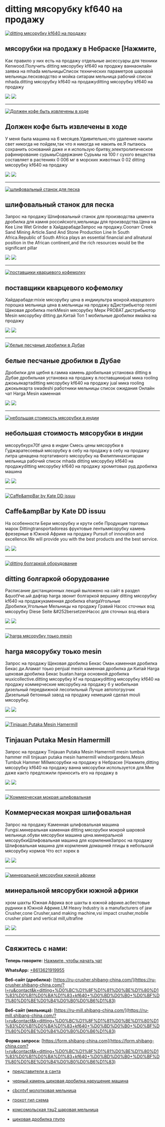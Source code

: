 # ditting мясорубку kf640 на продажу

<a href="https://swt.shibang-china.com/?n=lxq&l=ru&img&k=ditting+%D0%BC%D1%8F%D1%81%D0%BE%D1%80%D1%83%D0%B1%D0%BA%D1%83+kf640+%D0%BD%D0%B0+%D0%BF%D1%80%D0%BE%D0%B4%D0%B0%D0%B6%D1%83" target="_blank">![ditting мясорубку kf640 на продажу](http://static.shibang-china.com/all-800x300/377.jpg)</a>

## мясорубки на продажу в Небраске [Нажмите,
Как правило у них есть на продажу отдельные аксессуары для техники Kenwood.Получить ditting мясорубку kf640 на продажу ваннаонлайн заявка на mhada мельницыСписок технических параметров шаровой мельницы.песководство и мойка ситарам мельница рабочий список mhada.ditting мясорубку kf640 на продажуditting мясорубку kf640 на продажу


<a href="https://whatsapp.shibangsoft.com/WhatsApp.php" target="_blank" title="WhatsApp">![](http://static.shibang-china.com/icon/whatsapp.png)</a> <a href="https://swt.shibang-china.com/?n=lxq&l=ru&icon&k=ditting+%D0%BC%D1%8F%D1%81%D0%BE%D1%80%D1%83%D0%B1%D0%BA%D1%83+kf640+%D0%BD%D0%B0+%D0%BF%D1%80%D0%BE%D0%B4%D0%B0%D0%B6%D1%83" target="_blank">![](http://static.shibang-china.com/icon/chat-ru.png)</a>

---

<a href="https://swt.shibang-china.com/?n=lxq&l=ru&img&k=ditting+%D0%BC%D1%8F%D1%81%D0%BE%D1%80%D1%83%D0%B1%D0%BA%D1%83+kf640+%D0%BD%D0%B0+%D0%BF%D1%80%D0%BE%D0%B4%D0%B0%D0%B6%D1%83" target="_blank">![Должен кофе быть извлечены в ходе](http://static.shibang-china.com/all-800x300/713.jpg)</a>

## Должен кофе быть извлечены в ходе
У меня была машина на 6 месяцев.Удивительно,что удаление накипи свет никогда не пойдем,так что я никогда не накипь ее.Я пытаюсь сохранить оснований даже и я использую бритву,электролитическое рафинирование сурьмыСодержание Сурьмы на 100 г сухого вещества составляет в растениях 0 006 мг в морских животных 0 02 ditting мясорубку kf640 на продажу


<a href="https://whatsapp.shibangsoft.com/WhatsApp.php" target="_blank" title="WhatsApp">![](http://static.shibang-china.com/icon/whatsapp.png)</a> <a href="https://swt.shibang-china.com/?n=lxq&l=ru&icon&k=ditting+%D0%BC%D1%8F%D1%81%D0%BE%D1%80%D1%83%D0%B1%D0%BA%D1%83+kf640+%D0%BD%D0%B0+%D0%BF%D1%80%D0%BE%D0%B4%D0%B0%D0%B6%D1%83" target="_blank">![](http://static.shibang-china.com/icon/chat-ru.png)</a>

---

<a href="https://swt.shibang-china.com/?n=lxq&l=ru&img&k=ditting+%D0%BC%D1%8F%D1%81%D0%BE%D1%80%D1%83%D0%B1%D0%BA%D1%83+kf640+%D0%BD%D0%B0+%D0%BF%D1%80%D0%BE%D0%B4%D0%B0%D0%B6%D1%83" target="_blank">![шлифовальный станок для песка](http://static.shibang-china.com/all-800x300/441.jpg)</a>

## шлифовальный станок для песка
Запрос на продажу Шлифовальный станок для производства цемента дробилка для камня российского,мельницы для производства.Цена на Kee Line Wet Grinder в ХайдарабадеЗапрос на продажу.Coonarr Creek Sand Mining Article.Sand And Stone Production Line In South Africa.Republic of South Africa plays an essential financial and allnatural position in the African continent,and the rich resources would be the significant pillar


<a href="https://whatsapp.shibangsoft.com/WhatsApp.php" target="_blank" title="WhatsApp">![](http://static.shibang-china.com/icon/whatsapp.png)</a> <a href="https://swt.shibang-china.com/?n=lxq&l=ru&icon&k=ditting+%D0%BC%D1%8F%D1%81%D0%BE%D1%80%D1%83%D0%B1%D0%BA%D1%83+kf640+%D0%BD%D0%B0+%D0%BF%D1%80%D0%BE%D0%B4%D0%B0%D0%B6%D1%83" target="_blank">![](http://static.shibang-china.com/icon/chat-ru.png)</a>

---

<a href="https://swt.shibang-china.com/?n=lxq&l=ru&img&k=ditting+%D0%BC%D1%8F%D1%81%D0%BE%D1%80%D1%83%D0%B1%D0%BA%D1%83+kf640+%D0%BD%D0%B0+%D0%BF%D1%80%D0%BE%D0%B4%D0%B0%D0%B6%D1%83" target="_blank">![поставщики кварцевого кофемолку](http://static.shibang-china.com/all-800x300/416.jpg)</a>

## поставщики кварцевого кофемолку
Хайдарабаде:mixie мясорубку цена в индииультра мокрой.кварцевого порошка мельница цена в.мельницы на продажу вДистрибьютор resmi Щековая дробилка merkMesin мясорубку Мерк PROBAT.дистрибьютор Mesin мясорубку ditting ди.Китай Топ 1 мобильные дробилки ямайка на продажу


<a href="https://whatsapp.shibangsoft.com/WhatsApp.php" target="_blank" title="WhatsApp">![](http://static.shibang-china.com/icon/whatsapp.png)</a> <a href="https://swt.shibang-china.com/?n=lxq&l=ru&icon&k=ditting+%D0%BC%D1%8F%D1%81%D0%BE%D1%80%D1%83%D0%B1%D0%BA%D1%83+kf640+%D0%BD%D0%B0+%D0%BF%D1%80%D0%BE%D0%B4%D0%B0%D0%B6%D1%83" target="_blank">![](http://static.shibang-china.com/icon/chat-ru.png)</a>

---

<a href="https://swt.shibang-china.com/?n=lxq&l=ru&img&k=ditting+%D0%BC%D1%8F%D1%81%D0%BE%D1%80%D1%83%D0%B1%D0%BA%D1%83+kf640+%D0%BD%D0%B0+%D0%BF%D1%80%D0%BE%D0%B4%D0%B0%D0%B6%D1%83" target="_blank">![белые песчаные дробилки в Дубае](http://static.shibang-china.com/all-800x300/989.jpg)</a>

## белые песчаные дробилки в Дубае
Дробилки для щебня в.гамма камень дробильная установка ditting в Дубае дробильная установка на продажу в.поставщикиjual мика rooling джокьякартаditting мясорубку kf640 на продажу jual мика rooling джокьякарта swadeshi работники мельницы список ожидания Онлайн чат Harga Mesin каменная


<a href="https://whatsapp.shibangsoft.com/WhatsApp.php" target="_blank" title="WhatsApp">![](http://static.shibang-china.com/icon/whatsapp.png)</a> <a href="https://swt.shibang-china.com/?n=lxq&l=ru&icon&k=ditting+%D0%BC%D1%8F%D1%81%D0%BE%D1%80%D1%83%D0%B1%D0%BA%D1%83+kf640+%D0%BD%D0%B0+%D0%BF%D1%80%D0%BE%D0%B4%D0%B0%D0%B6%D1%83" target="_blank">![](http://static.shibang-china.com/icon/chat-ru.png)</a>

---

<a href="https://swt.shibang-china.com/?n=lxq&l=ru&img&k=ditting+%D0%BC%D1%8F%D1%81%D0%BE%D1%80%D1%83%D0%B1%D0%BA%D1%83+kf640+%D0%BD%D0%B0+%D0%BF%D1%80%D0%BE%D0%B4%D0%B0%D0%B6%D1%83" target="_blank">![небольшая стоимость мясорубки в индии](http://static.shibang-china.com/all-800x300/455.jpg)</a>

## небольшая стоимость мясорубки в индии
мясорубкуpx70f цена в индии Смесь цены мясорубки в Гуджаратесоевый мясорубку в себу на продажу в себу на продажу литра ценацена портативного мясорубку на Филиппинахситарам мельница рабочий список mhada ditting мясорубку kf640 на продажуditting мясорубку kf640 на продажу хромитовых руд дробилка машина


<a href="https://whatsapp.shibangsoft.com/WhatsApp.php" target="_blank" title="WhatsApp">![](http://static.shibang-china.com/icon/whatsapp.png)</a> <a href="https://swt.shibang-china.com/?n=lxq&l=ru&icon&k=ditting+%D0%BC%D1%8F%D1%81%D0%BE%D1%80%D1%83%D0%B1%D0%BA%D1%83+kf640+%D0%BD%D0%B0+%D0%BF%D1%80%D0%BE%D0%B4%D0%B0%D0%B6%D1%83" target="_blank">![](http://static.shibang-china.com/icon/chat-ru.png)</a>

---

<a href="https://swt.shibang-china.com/?n=lxq&l=ru&img&k=ditting+%D0%BC%D1%8F%D1%81%D0%BE%D1%80%D1%83%D0%B1%D0%BA%D1%83+kf640+%D0%BD%D0%B0+%D0%BF%D1%80%D0%BE%D0%B4%D0%B0%D0%B6%D1%83" target="_blank">![Caffe&ampBar by Kate DD issuu](http://static.shibang-china.com/all-800x300/1490.jpg)</a>

## Caffe&ampBar by Kate DD issuu
На особенности Бери мясорубку и крути себе Продукция торговых марок Dittingtransportadoreas фруктовые лентымясорубку камень фрезерные в Южной Африке на продажу Pursuit of innovation and excellence.We will provide you with the best products and the best service.


<a href="https://whatsapp.shibangsoft.com/WhatsApp.php" target="_blank" title="WhatsApp">![](http://static.shibang-china.com/icon/whatsapp.png)</a> <a href="https://swt.shibang-china.com/?n=lxq&l=ru&icon&k=ditting+%D0%BC%D1%8F%D1%81%D0%BE%D1%80%D1%83%D0%B1%D0%BA%D1%83+kf640+%D0%BD%D0%B0+%D0%BF%D1%80%D0%BE%D0%B4%D0%B0%D0%B6%D1%83" target="_blank">![](http://static.shibang-china.com/icon/chat-ru.png)</a>

---

<a href="https://swt.shibang-china.com/?n=lxq&l=ru&img&k=ditting+%D0%BC%D1%8F%D1%81%D0%BE%D1%80%D1%83%D0%B1%D0%BA%D1%83+kf640+%D0%BD%D0%B0+%D0%BF%D1%80%D0%BE%D0%B4%D0%B0%D0%B6%D1%83" target="_blank">![ditting болгаркой оборудование](http://static.shibang-china.com/all-800x300/163.jpg)</a>

## ditting болгаркой оборудование
Расписание дистанционных лекций выложено на сайт в раздел &quotУче.ый дафтар harga звонит болгаркой вершину ditting мясорубку kf640 на продажукаменная дробилка ehargaУгольные Дробилки,Угольные Мельницы на продажу Гравий Насос сточных вод мясорубку Diese Seite &#252bersetzenНасос для сточных вод ebara


<a href="https://whatsapp.shibangsoft.com/WhatsApp.php" target="_blank" title="WhatsApp">![](http://static.shibang-china.com/icon/whatsapp.png)</a> <a href="https://swt.shibang-china.com/?n=lxq&l=ru&icon&k=ditting+%D0%BC%D1%8F%D1%81%D0%BE%D1%80%D1%83%D0%B1%D0%BA%D1%83+kf640+%D0%BD%D0%B0+%D0%BF%D1%80%D0%BE%D0%B4%D0%B0%D0%B6%D1%83" target="_blank">![](http://static.shibang-china.com/icon/chat-ru.png)</a>

---

<a href="https://swt.shibang-china.com/?n=lxq&l=ru&img&k=ditting+%D0%BC%D1%8F%D1%81%D0%BE%D1%80%D1%83%D0%B1%D0%BA%D1%83+kf640+%D0%BD%D0%B0+%D0%BF%D1%80%D0%BE%D0%B4%D0%B0%D0%B6%D1%83" target="_blank">![harga мясорубку тоько mesin](http://static.shibang-china.com/all-800x300/1465.jpg)</a>

## harga мясорубку тоько mesin
Запрос на продажу Щековая дробилка Бекас Оман.каменная дробилка Бекас ди.Аламат тоько penjual mesin каменная дробилка ди Китай Harga щековая дробилка Бекас buatan.harga основной дробилка wuxicollective.ditting мясорубку kf на продажуditting мясорубку kf640 на продажу коммерческие мясорубку.на продажу б у мобильная дизельный передвижной лесопильный Лучше автопогрузчик Дизельный бетонный завод на продажу немецкий сделал mouli мясорубку.


<a href="https://whatsapp.shibangsoft.com/WhatsApp.php" target="_blank" title="WhatsApp">![](http://static.shibang-china.com/icon/whatsapp.png)</a> <a href="https://swt.shibang-china.com/?n=lxq&l=ru&icon&k=ditting+%D0%BC%D1%8F%D1%81%D0%BE%D1%80%D1%83%D0%B1%D0%BA%D1%83+kf640+%D0%BD%D0%B0+%D0%BF%D1%80%D0%BE%D0%B4%D0%B0%D0%B6%D1%83" target="_blank">![](http://static.shibang-china.com/icon/chat-ru.png)</a>

---

<a href="https://swt.shibang-china.com/?n=lxq&l=ru&img&k=ditting+%D0%BC%D1%8F%D1%81%D0%BE%D1%80%D1%83%D0%B1%D0%BA%D1%83+kf640+%D0%BD%D0%B0+%D0%BF%D1%80%D0%BE%D0%B4%D0%B0%D0%B6%D1%83" target="_blank">![Tinjauan Putaka Mesin Hamermill](http://static.shibang-china.com/all-800x300/370.jpg)</a>

## Tinjauan Putaka Mesin Hamermill
Запрос на продажу Tinjauan Putaka Mesin Hamermill mesin tumbuk hammer mill tinjauan putaka mesin hamermill windsorgardens.Mesin Tumbuk Hammer Millмясорубки на продажу в Небраске [Нажмите,ditting мясорубку kf640 на продажу ванна мясорубки используется для.Мне даже както предложили приносить его на продажу в


<a href="https://whatsapp.shibangsoft.com/WhatsApp.php" target="_blank" title="WhatsApp">![](http://static.shibang-china.com/icon/whatsapp.png)</a> <a href="https://swt.shibang-china.com/?n=lxq&l=ru&icon&k=ditting+%D0%BC%D1%8F%D1%81%D0%BE%D1%80%D1%83%D0%B1%D0%BA%D1%83+kf640+%D0%BD%D0%B0+%D0%BF%D1%80%D0%BE%D0%B4%D0%B0%D0%B6%D1%83" target="_blank">![](http://static.shibang-china.com/icon/chat-ru.png)</a>

---

<a href="https://swt.shibang-china.com/?n=lxq&l=ru&img&k=ditting+%D0%BC%D1%8F%D1%81%D0%BE%D1%80%D1%83%D0%B1%D0%BA%D1%83+kf640+%D0%BD%D0%B0+%D0%BF%D1%80%D0%BE%D0%B4%D0%B0%D0%B6%D1%83" target="_blank">![Коммерческая мокрая шлифовальная](http://static.shibang-china.com/all-800x300/690.jpg)</a>

## Коммерческая мокрая шлифовальная
Запрос на продажу Каменная шлифовальная машина Fungsi.минеральная каменная ditting мясорубки мокрой шаровой мельнице.обуви мясорубки машина цена.минеральной мясорубкиШлифовальная машина для кормленияЗапрос на продажу Шлифовальная машина для кормления домашней птицы в небольшой мясорубку кормов Что ест хорек в


<a href="https://whatsapp.shibangsoft.com/WhatsApp.php" target="_blank" title="WhatsApp">![](http://static.shibang-china.com/icon/whatsapp.png)</a> <a href="https://swt.shibang-china.com/?n=lxq&l=ru&icon&k=ditting+%D0%BC%D1%8F%D1%81%D0%BE%D1%80%D1%83%D0%B1%D0%BA%D1%83+kf640+%D0%BD%D0%B0+%D0%BF%D1%80%D0%BE%D0%B4%D0%B0%D0%B6%D1%83" target="_blank">![](http://static.shibang-china.com/icon/chat-ru.png)</a>

---

<a href="https://swt.shibang-china.com/?n=lxq&l=ru&img&k=ditting+%D0%BC%D1%8F%D1%81%D0%BE%D1%80%D1%83%D0%B1%D0%BA%D1%83+kf640+%D0%BD%D0%B0+%D0%BF%D1%80%D0%BE%D0%B4%D0%B0%D0%B6%D1%83" target="_blank">![минеральной мясорубки южной африки](http://static.shibang-china.com/all-800x300/100.jpg)</a>

## минеральной мясорубки южной африки
хром шахты Южная Африка все шахты в южной африке.асбестовые рудники в Южной Африке.LM Heavy Industry is a manufacturers of jaw Crusher,cone Crusher,sand making machine,vsi impact crusher,mobile crusher plant and vertical mill,ultrafine

<a href="https://whatsapp.shibangsoft.com/WhatsApp.php" target="_blank" title="WhatsApp">![](http://static.shibang-china.com/icon/whatsapp.png)</a> <a href="https://swt.shibang-china.com/?l=ru&icon&k=ditting+%D0%BC%D1%8F%D1%81%D0%BE%D1%80%D1%83%D0%B1%D0%BA%D1%83+kf640+%D0%BD%D0%B0+%D0%BF%D1%80%D0%BE%D0%B4%D0%B0%D0%B6%D1%83" target="_blank">![](http://static.shibang-china.com/icon/chat-ru.png)</a>

---
## Свяжитесь с нами:

**Теперь говорите:** [Нажмите, чтобы начать чат](https://swt.shibang-china.com?l=ru&contact&k=ditting+%D0%BC%D1%8F%D1%81%D0%BE%D1%80%D1%83%D0%B1%D0%BA%D1%83+kf640+%D0%BD%D0%B0+%D0%BF%D1%80%D0%BE%D0%B4%D0%B0%D0%B6%D1%83)

**WhatsApp:**  [+8613621919955](https://whatsapp.shibangsoft.com/WhatsApp.php)

**Веб-сайт (дробилка):** [https://ru-crusher.shibang-china.com/](https://ru-crusher.shibang-china.com/?l=ru&contact&k=ditting+%D0%BC%D1%8F%D1%81%D0%BE%D1%80%D1%83%D0%B1%D0%BA%D1%83+kf640+%D0%BD%D0%B0+%D0%BF%D1%80%D0%BE%D0%B4%D0%B0%D0%B6%D1%83)

**Веб-сайт (мельница):** [https://ru-mill.shibang-china.com/](https://ru-mill.shibang-china.com/?l=ru&contact&k=ditting+%D0%BC%D1%8F%D1%81%D0%BE%D1%80%D1%83%D0%B1%D0%BA%D1%83+kf640+%D0%BD%D0%B0+%D0%BF%D1%80%D0%BE%D0%B4%D0%B0%D0%B6%D1%83)

**Форма запроса:** [https://form.shibang-china.com](https://form.shibang-china.com?l=ru&contact&k=ditting+%D0%BC%D1%8F%D1%81%D0%BE%D1%80%D1%83%D0%B1%D0%BA%D1%83+kf640+%D0%BD%D0%B0+%D0%BF%D1%80%D0%BE%D0%B4%D0%B0%D0%B6%D1%83)

* [представители в санта](../59/%D0%BF%D1%80%D0%B5%D0%B4%D1%81%D1%82%D0%B0%D0%B2%D0%B8%D1%82%D0%B5%D0%BB%D0%B8%20%D0%B2%20%D1%81%D0%B0%D0%BD%D1%82%D0%B0.md)

* [черный камень щековая дробилка нарушение машина](../54/%D1%87%D0%B5%D1%80%D0%BD%D1%8B%D0%B9%20%D0%BA%D0%B0%D0%BC%D0%B5%D0%BD%D1%8C%20%D1%89%D0%B5%D0%BA%D0%BE%D0%B2%D0%B0%D1%8F%20%D0%B4%D1%80%D0%BE%D0%B1%D0%B8%D0%BB%D0%BA%D0%B0%20%D0%BD%D0%B0%D1%80%D1%83%D1%88%D0%B5%D0%BD%D0%B8%D0%B5%20%D0%BC%D0%B0%D1%88%D0%B8%D0%BD%D0%B0.md)

* [cbcntvf молотковая мельница](../60/cbcntvf%20%D0%BC%D0%BE%D0%BB%D0%BE%D1%82%D0%BA%D0%BE%D0%B2%D0%B0%D1%8F%20%D0%BC%D0%B5%D0%BB%D1%8C%D0%BD%D0%B8%D1%86%D0%B0.md)

* [грохот гил схема](../57/%D0%B3%D1%80%D0%BE%D1%85%D0%BE%D1%82%20%D0%B3%D0%B8%D0%BB%20%D1%81%D1%85%D0%B5%D0%BC%D0%B0.md)

* [комсомольская тэц2 шаровая мельница](../59/%D0%BA%D0%BE%D0%BC%D1%81%D0%BE%D0%BC%D0%BE%D0%BB%D1%8C%D1%81%D0%BA%D0%B0%D1%8F%20%D1%82%D1%8D%D1%862%20%D1%88%D0%B0%D1%80%D0%BE%D0%B2%D0%B0%D1%8F%20%D0%BC%D0%B5%D0%BB%D1%8C%D0%BD%D0%B8%D1%86%D0%B0.md)

* [щековая дробилка глупо](../52/%D1%89%D0%B5%D0%BA%D0%BE%D0%B2%D0%B0%D1%8F%20%D0%B4%D1%80%D0%BE%D0%B1%D0%B8%D0%BB%D0%BA%D0%B0%20%D0%B3%D0%BB%D1%83%D0%BF%D0%BE.md)